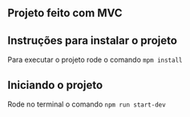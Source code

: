## Projeto feito com MVC

## Instruções para instalar o projeto
Para executar o projeto rode o comando `mpm install`

## Iniciando o projeto
Rode no terminal o comando `npm run start-dev`
